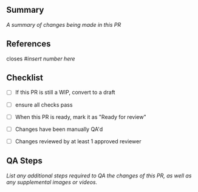## Summary

_A summary of changes being made in this PR_


## References

closes #_insert number here_


## Checklist
- [ ] If this PR is still a WIP, convert to a draft
- [ ] ensure all checks pass
- [ ] When this PR is ready, mark it as "Ready for review"
- [ ] Changes have been manually QA'd
- [ ] Changes reviewed by at least 1 approved reviewer


## QA Steps

_List any additional steps required to QA the changes of this PR, as well as any supplemental images or videos._

